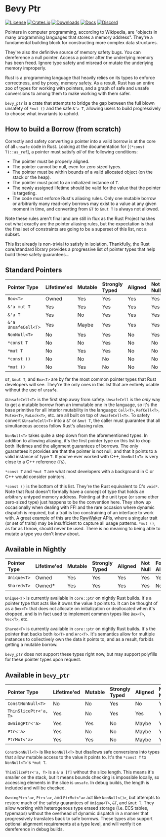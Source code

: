 # Bevy Ptr

[![License](https://img.shields.io/badge/license-MIT%2FApache-blue.svg)](https://github.com/bevyengine/bevy#license)
[![Crates.io](https://img.shields.io/crates/v/bevy_ptr.svg)](https://crates.io/crates/bevy_ptr)
[![Downloads](https://img.shields.io/crates/d/bevy_ptr.svg)](https://crates.io/crates/bevy_ptr)
[![Docs](https://docs.rs/bevy_ptr/badge.svg)](https://docs.rs/bevy_ptr/latest/bevy_ptr/)
[![Discord](https://img.shields.io/discord/691052431525675048.svg?label=&logo=discord&logoColor=ffffff&color=7389D8&labelColor=6A7EC2)](https://discord.gg/bevy)

Pointers in computer programming, according to Wikipedia, are "objects in many programming languages that stores a memory address". 
They're a fundamental building block for constructing more complex data structures.

They're also *the* definitive source of memory safety bugs. You can dereference a null pointer. Access a pointer after the underlying 
memory has been freed. Ignore type safety and misread or mutate the underlying memory improperly.

Rust is a programming language that heavily relies on its types to enforce correctness, and by proxy, memory safety. As a result, 
Rust has an entire zoo of types for working with pointers, and a graph of safe and unsafe conversions to among them to make working 
with them safer.

`bevy_ptr` is a crate that attempts to bridge the gap between the full blown unsafety of `*mut ()` and the safe `&'a T`, allowing users 
to build progressively to choose what invariants to uphold.

## How to build a Borrow (from scratch)
Correctly and safety converting a pointer into a valid borrow is at the core of all `unsafe` code in Rust. Looking at the documentation for
[`(*const T)::as_ref`], a pointer must satisfy *all* of the following conditions:

  * The pointer must be properly aligned.
  * The pointer cannot be null, even for zero sized types.
  * The pointer must be within bounds of a valid allocated object (on the stack or the heap).
  * The pointer must point to an initialized instance of `T`.
  * The newly assigned lifetime should be valid for the value that the pointer is targeting.
  * The code must enforce Rust's aliasing rules. Only one mutable borrow or arbitrarily many read-only borrows may exist to a value at any given moment
    in time, and converting from `&T` to `&mut T` is always not allowed.

Note these rules aren't final and are still in flux as the Rust Project hashes out what exactly are the pointer aliasing rules, but the expectation is that the
final set of constraints are going to be a superset of this list, not a subset.

This list already is non-trivial to satisfy in isolation. Thankfully, the Rust core/standard library provides a progressive list of pointer types that help
build these safety guarantees...

## Standard Pointers

|Pointer Type       |Lifetime'ed|Mutable|Strongly Typed|Aligned|Not Null|Forbids Aliasing|Forbids Arithmetic|
|:------------------|:----------|:------|:-------------|:------|:-------|:---------------|:-----------------|
|`Box<T>`           |Owned      |Yes    |Yes           |Yes    |Yes     |Yes             |Yes               |
|`&'a mut T`        |Yes        |Yes    |Yes           |Yes    |Yes     |Yes             |Yes               |
|`&'a T`            |Yes        |No     |Yes           |Yes    |Yes     |No              |Yes               |
|`&'a UnsafeCell<T>`|Yes        |Maybe  |Yes           |Yes    |Yes     |Yes             |Yes               |
|`NonNull<T>`       |No         |Yes    |Yes           |No     |Yes     |No              |No                |
|`*const T`         |No         |No     |Yes           |No     |No      |No              |No                |
|`*mut T`           |No         |Yes    |Yes           |No     |No      |No              |No                |
|`*const ()`        |No         |No     |No            |No     |No      |No              |No                |
|`*mut ()`          |No         |Yes    |No            |No     |No      |No              |No                |

`&T`, `&mut T`, and `Box<T>` are by far the most common pointer types that Rust developers will see. They're the only ones in this list that are entirely usable
without the use of `unsafe`.

`&UnsafeCell<T>` is the first step away from safety. `UnsafeCell` is the *only* way to get a mutable borrow from an immutable one in the language, so it's the
base primitive for all interior mutability in the language: `Cell<T>`, `RefCell<T>`, `Mutex<T>`, `RwLock<T>`, etc. are all built on top of
`UnsafeCell<T>`. To safety convert `&UnsafeCell<T>` into a `&T` or `&mut T`, the caller must guarantee that all simultaneous access follow Rust's aliasing rules.

`NonNull<T>` takes quite a step down from the aforementioned types. In addition to allowing aliasing, it's the first pointer type on this list to drop both
lifetimes and the alignment guarantees of borrows. The only guarantees it provides are that the pointer is not null, and that it points to a valid instance
of type `T`. If you've ever worked with C++, `NonNull<T>` is very close to a C++ reference (`T&`).

`*const T` and `*mut T` are what most developers with a background in C or C++ would consider pointers.

`*const ()` is the bottom of this list. They're the Rust equivalent to C's `void*`.  Note that Rust doesn't formally have a concept of type that holds an arbitrary
untyped memory address. Pointing at the unit type (or some other zero-sized type) just happens to be the convention here. They show up occasionally when dealing
with FFI and the rare occasion where dynamic dispatch is required, but a trait is too constraining of an interface to work with. A great example of this are the
[RawWaker] APIs, where a singular trait (or set of traits) may be insufficient to capture all usage patterns. `*mut ()`, as far as I know, should never be used.
There is no meaning to being able to mutate a type you don't know about.

[RawWaker]: https://doc.rust-lang.org/std/task/struct.RawWaker.html

## Available in Nightly

|Pointer Type       |Lifetime'ed|Mutable|Strongly Typed|Aligned|Not Null|Forbids Aliasing|Forbids Arithmetic|
|:------------------|:----------|:------|:-------------|:------|:-------|:---------------|:-----------------|
|`Unique<T>`        |Owned      |Yes    |Yes           |Yes    |Yes     |Yes             |Yes               |
|`Shared<T>`        |Owned*     |Yes    |Yes           |Yes    |Yes     |No              |Yes               |

`Unique<T>` is currently available in `core::ptr` on nightly Rust builds. It's a pointer type that acts like it owns the value it points to. It can be thought of
as a `Box<T>` that does not allocate on initialization or deallocated when it's dropped, and is in fact used to implement common types like `Box<T>`, `Vec<T>`,
etc.

`Shared<T>` is currently available in `core::ptr` on nightly Rust builds. It's the pointer that backs both `Rc<T>` and `Arc<T>`. It's semantics allow for
multiple instances to collectively own the data it points to, and as a result, forbids getting a mutable borrow.

`bevy_ptr` does not support these types right now, but may support polyfills for these pointer types upon request.

## Available in `bevy_ptr`

|Pointer Type         |Lifetime'ed|Mutable|Strongly Typed|Aligned|Not Null|Forbids Aliasing|Forbids Arithmetic|
|:--------------------|:----------|:------|:-------------|:------|:-------|:---------------|:-----------------|
|`ConstNonNull<T>`    |No         |No     |Yes           |No     |Yes     |No              |Yes               |
|`ThinSlicePtr<'a, T>`|Yes        |No     |Yes           |Yes    |Yes     |Yes             |Yes               |
|`OwningPtr<'a>`      |Yes        |Yes    |No            |Maybe  |Yes     |Yes             |No                |
|`Ptr<'a>`            |Yes        |No     |No            |Maybe  |Yes     |No              |No                |
|`PtrMut<'a>`         |Yes        |Yes    |No            |Maybe  |Yes     |Yes             |No                |

`ConstNonNull<T>` is like `NonNull<T>` but disallows safe conversions into types that allow mutable access to the value it points to. It's the `*const T` to
`NonNull<T>`'s `*mut T`.

`ThinSlicePtr<'a, T>` is a `&'a [T]` without the slice length. This means it's smaller on the stack, but it means bounds checking is impossible locally, so
accessing elements in the slice is `unsafe`. In debug builds, the length is included and will be checked.

`OwningPtr<'a>`, `Ptr<'a>`, and `PtrMut<"a>` act like `NonNull<()>`, but attempts to restore much of the safety guarantees of `Unique<T>`, `&T`, and `&mut T`.
They allow working with heterogenous type erased storage (i.e. ECS tables, typemaps) without the overhead of dynamic dispatch in a manner that progressively
translates back to safe borrows. These types also support optional alignment requirements at a type level, and will verify it on dereference in debug builds.
